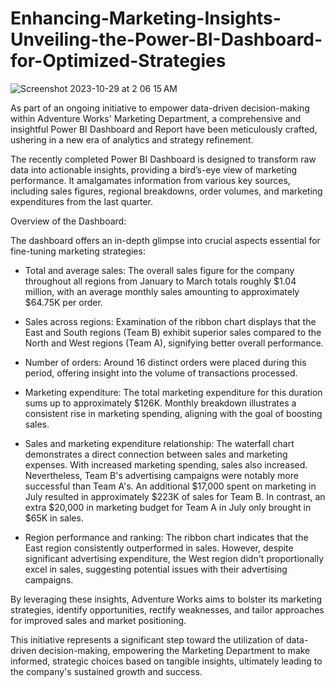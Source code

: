 # Enhancing-Marketing-Insights-Unveiling-the-Power-BI-Dashboard-for-Optimized-Strategies
![Screenshot 2023-10-29 at 2 06 15 AM](https://github.com/FelixQLe/Enhancing-Marketing-Insights-Unveiling-the-Power-BI-Dashboard-for-Optimized-Strategies/assets/93171100/8ea1b7eb-441c-40e8-a9b7-6786df6bbe09)

As part of an ongoing initiative to empower data-driven decision-making within Adventure Works' Marketing Department, a comprehensive and insightful Power BI Dashboard and Report have been meticulously crafted, ushering in a new era of analytics and strategy refinement.

The recently completed Power BI Dashboard is designed to transform raw data into actionable insights, providing a bird’s-eye view of marketing performance. It amalgamates information from various key sources, including sales figures, regional breakdowns, order volumes, and marketing expenditures from the last quarter.

Overview of the Dashboard:

The dashboard offers an in-depth glimpse into crucial aspects essential for fine-tuning marketing strategies:

- Total and average sales: The overall sales figure for the company throughout all regions from January to March totals roughly $1.04 million, with an average monthly sales amounting to approximately $64.75K per order.


- Sales across regions: Examination of the ribbon chart displays that the East and South regions (Team B) exhibit superior sales compared to the North and West regions (Team A), signifying better overall performance.


- Number of orders: Around 16 distinct orders were placed during this period, offering insight into the volume of transactions processed.


- Marketing expenditure: The total marketing expenditure for this duration sums up to approximately $126K. Monthly breakdown illustrates a consistent rise in marketing spending, aligning with the goal of boosting sales.


- Sales and marketing expenditure relationship: The waterfall chart demonstrates a direct connection between sales and marketing expenses. With increased marketing spending, sales also increased. Nevertheless, Team B's advertising campaigns were notably more successful than Team A's. An additional $17,000 spent on marketing in July resulted in approximately $223K of sales for Team B. In contrast, an extra $20,000 in marketing budget for Team A in July only brought in $65K in sales.


- Region performance and ranking: The ribbon chart indicates that the East region consistently outperformed in sales. However, despite significant advertising expenditure, the West region didn't proportionally excel in sales, suggesting potential issues with their advertising campaigns.

By leveraging these insights, Adventure Works aims to bolster its marketing strategies, identify opportunities, rectify weaknesses, and tailor approaches for improved sales and market positioning.

This initiative represents a significant step toward the utilization of data-driven decision-making, empowering the Marketing Department to make informed, strategic choices based on tangible insights, ultimately leading to the company's sustained growth and success.
